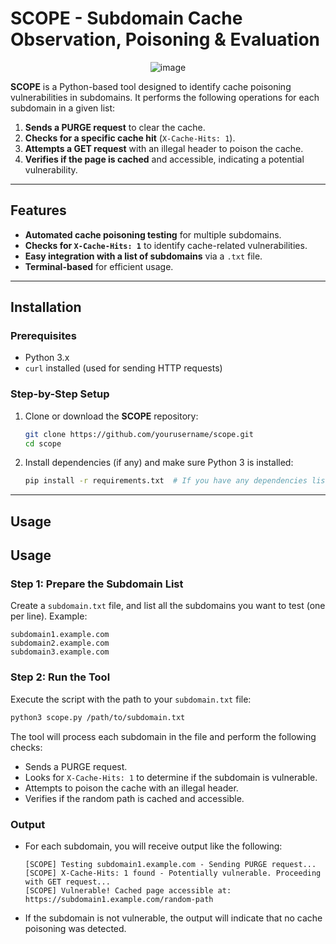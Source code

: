 # SCOPE - Subdomain Cache Observation, Poisoning & Evaluation


<p align="center">
  <img src="https://github.com/user-attachments/assets/fb2e6570-6f07-4c94-846c-fa09d4e0c47d" alt="image"/>
</p>

**SCOPE** is a Python-based tool designed to identify cache poisoning vulnerabilities in subdomains. It performs the following operations for each subdomain in a given list:

1. **Sends a PURGE request** to clear the cache.
2. **Checks for a specific cache hit** (`X-Cache-Hits: 1`).
3. **Attempts a GET request** with an illegal header to poison the cache.
4. **Verifies if the page is cached** and accessible, indicating a potential vulnerability.

---

## Features

- **Automated cache poisoning testing** for multiple subdomains.
- **Checks for `X-Cache-Hits: 1`** to identify cache-related vulnerabilities.
- **Easy integration with a list of subdomains** via a `.txt` file.
- **Terminal-based** for efficient usage.

---

## Installation

### Prerequisites

- Python 3.x
- `curl` installed (used for sending HTTP requests)

### Step-by-Step Setup

1. Clone or download the **SCOPE** repository:

    ```bash
    git clone https://github.com/yourusername/scope.git
    cd scope
    ```

2. Install dependencies (if any) and make sure Python 3 is installed:

    ```bash
    pip install -r requirements.txt  # If you have any dependencies listed
    ```

---

## Usage


## Usage
### Step 1: Prepare the Subdomain List
Create a `subdomain.txt` file, and list all the subdomains you want to test (one per line). Example:
```
subdomain1.example.com
subdomain2.example.com
subdomain3.example.com
```
### Step 2: Run the Tool
Execute the script with the path to your `subdomain.txt` file:
```bash
python3 scope.py /path/to/subdomain.txt
```
The tool will process each subdomain in the file and perform the following checks:
- Sends a PURGE request.
- Looks for `X-Cache-Hits: 1` to determine if the subdomain is vulnerable.
- Attempts to poison the cache with an illegal header.
- Verifies if the random path is cached and accessible.
### Output
- For each subdomain, you will receive output like the following:
    ```
    [SCOPE] Testing subdomain1.example.com - Sending PURGE request...
    [SCOPE] X-Cache-Hits: 1 found - Potentially vulnerable. Proceeding with GET request...
    [SCOPE] Vulnerable! Cached page accessible at: https://subdomain1.example.com/random-path
    ```
- If the subdomain is not vulnerable, the output will indicate that no cache poisoning was detected.


